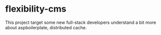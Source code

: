 # flexibility-cms
This project target some new full-stack developers understand a bit more about aspboilerplate, distributed cache.
